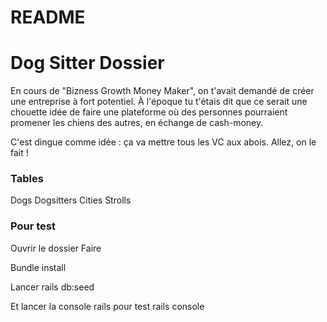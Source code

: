 # README

# Dog Sitter Dossier

En cours de "Bizness Growth Money Maker", on t'avait demandé de créer une entreprise à fort potentiel. À l'époque tu t'étais dit que ce serait une chouette idée de faire une plateforme où des personnes pourraient promener les chiens des autres, en échange de cash-money.

C'est dingue comme idée : ça va mettre tous les VC aux abois. Allez, on le fait !


### Tables

Dogs
Dogsitters
Cities
Strolls

### Pour test
Ouvrir le dossier
Faire
 
Bundle install

Lancer
rails db:seed

Et lancer la console rails pour test
rails console